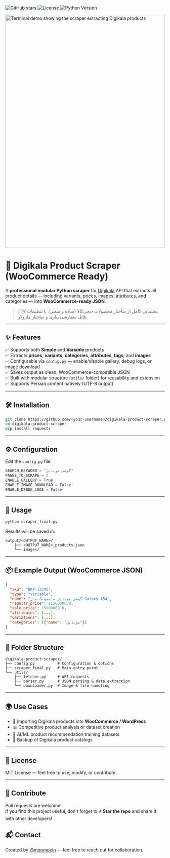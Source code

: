 ![GitHub stars](https://img.shields.io/github/stars/moomoein/digikala-product-scraper?style=social)
![License](https://img.shields.io/github/license/moomoein/digikala-product-scraper)
![Python Version](https://img.shields.io/badge/python-3.8%2B-blue)


<img width="100%" height="736" alt="Terminal demo showing the scraper extracting Digikala products" src="https://github.com/user-attachments/assets/e238cf7a-6f4e-474a-8c29-9afbf23f61dc" />

# 🧠 Digikala Product Scraper (WooCommerce Ready)

A **professional modular Python scraper** for [Digikala](https://www.digikala.com/) API that extracts all product details — including variants, prices, images, attributes, and categories — into **WooCommerce-ready JSON**.

> 🇮🇷 پشتیبانی کامل از ساختار محصولات دیجی‌کالا (ساده و متغیر)، با تنظیمات قابل سفارشی‌سازی و ساختار ماژولار.

---

## ✨ Features

✅ Supports both **Simple** and **Variable** products  
✅ Extracts **prices**, **variants**, **categories**, **attributes**, **tags**, and **images**  
✅ Configurable via `config.py` — enable/disable gallery, debug logs, or image download  
✅ Saves output as clean, WooCommerce-compatible JSON  
✅ Built with modular structure (`utils/` folder) for reusability and extension  
✅ Supports Persian content natively (UTF-8 output)


---

## 🛠️ Installation

```bash
git clone https://github.com/<your-username>/digikala-product-scraper.git
cd digikala-product-scraper
pip install requests
````

---

## ⚙️ Configuration

Edit the `config.py` file:

```python
SEARCH_KEYWORD = "گوشی موبایل"
PAGES_TO_SCRAPE = 2
ENABLE_GALLERY = True
ENABLE_IMAGE_DOWNLOAD = False
ENABLE_DEBUG_LOGS = False
```

---

## 🚀 Usage

```bash
python scraper_final.py
```

Results will be saved in:

```
output/<OUTPUT_NAME>/
    ├── <OUTPUT_NAME>_products.json
    └── images/
```

---

## 📦 Example Output (WooCommerce JSON)

```json
{
  "sku": "DKP-12345",
  "type": "variable",
  "name": "گوشی موبایل سامسونگ مدل Galaxy A54",
  "regular_price": 21500000.0,
  "sale_price": 19800000.0,
  "attributes": [...],
  "variations": [...],
  "categories": [{"name": "موبایل"}]
}
```

---

## 🧩 Folder Structure

```
digikala-product-scraper/
├── config.py          # Configuration & options
├── scraper_final.py   # Main entry point
└── utils/
    ├── fetcher.py     # API requests
    ├── parser.py      # JSON parsing & data extraction
    └── downloader.py  # Image & file handling
```

---

## 🌍 Use Cases

* 🔄 Importing Digikala products into **WooCommerce / WordPress**
* 📊 Competitive product analysis or dataset creation
* 🧠 AI/ML product recommendation training datasets
* 💾 Backup of Digikala product catalogs

---

## 📜 License

MIT License — feel free to use, modify, or contribute.

---

## 🤝 Contribute
Pull requests are welcome!  
If you find this project useful, don't forget to **⭐ Star the repo** and share it with other developers!

## 📬 Contact
Created by [@moomoein](https://github.com/moomoein) — feel free to reach out for collaboration.
